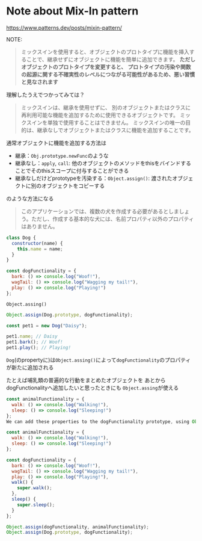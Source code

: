 # Note about Mix-In pattern

https://www.patterns.dev/posts/mixin-pattern/

NOTE:

> ミックスインを使用すると、オブジェクトのプロトタイプに機能を挿入することで、継承せずにオブジェクトに機能を簡単に追加できます。
> **ただしオブジェクトのプロトタイプを変更すると、**
> **プロトタイプの汚染や関数の起源に関する不確実性のレベルにつながる可能性があるため、悪い習慣と見なされます**


理解したうえでつかってみては？


> ミックスインは、継承を使用せずに、
> 別のオブジェクトまたはクラスに再利用可能な機能を追加するために使用できるオブジェクトです。
> ミックスインを単独で使用することはできません。
> ミックスインの唯一の目的は、継承なしでオブジェクトまたはクラスに機能を追加することです。 

通常オブジェクトに機能を追加する方法は

- 継承：`Obj.prototype.newFunc`のような
- 継承なし：`apply`, `call`: 他のオブジェクトのメソッドをthisをバインドすることでそのthisスコープに付与することができる
- 継承なしだけどprototypeを汚染する：`Object.assign()`: 渡されたオブジェクトに別のオブジェクトをコピーする

のような方法になる

> このアプリケーションでは、複数の犬を作成する必要があるとしましょう。ただし、作成する基本的な犬には、名前プロパティ以外のプロパティはありません。

```JavaScript
class Dog {
  constructor(name) {
    this.name = name;
  }
}

const dogFunctionality = {
  bark: () => console.log("Woof!"),
  wagTail: () => console.log("Wagging my tail!"),
  play: () => console.log("Playing!")
};
```

`Object.assing()`

```JavaScript
Object.assign(Dog.prototype, dogFunctionality);

const pet1 = new Dog("Daisy");

pet1.name; // Daisy
pet1.bark(); // Woof!
pet1.play(); // Playing!
```

`Dog`(のpropertyに)は`Object.assing()`によって`dogFunctionality`のプロパティが新たに追加される


たとえば哺乳類の普遍的な行動をまとめたオブジェクトを
あとからdogFunctionalityへ追加したいと思ったときにも
`Object.assing`が使える

```JavaScript
const animalFunctionality = {
  walk: () => console.log("Walking!"),
  sleep: () => console.log("Sleeping!")
};
We can add these properties to the dogFunctionality prototype, using Object.assign. In this case, the target object is dogFunctionality.

const animalFunctionality = {
  walk: () => console.log("Walking!"),
  sleep: () => console.log("Sleeping!")
};

const dogFunctionality = {
  bark: () => console.log("Woof!"),
  wagTail: () => console.log("Wagging my tail!"),
  play: () => console.log("Playing!"),
  walk() {
    super.walk();
  },
  sleep() {
    super.sleep();
  }
};

Object.assign(dogFunctionality, animalFunctionality);
Object.assign(Dog.prototype, dogFunctionality);
```